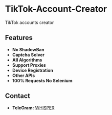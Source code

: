 # TikTok-Account-Creator
TikTok accounts creator

## Features
- **No ShadowBan**
- **Captcha Solver**
- **All Algorithms**
- **Support Proxies**
- **Device Registration**
- **Other APIs**
- **100% Requests No Selenium**

## Contact
- **TeleGram:** [WHISPER](https://t.me/WHI3PER)
